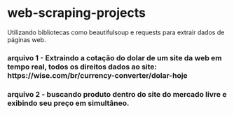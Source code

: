 # web-scraping-projects
Utilizando bibliotecas como beautifulsoup e requests para extrair dados de páginas web.

<h3> arquivo 1 - Extraindo a cotação do dolar de  um site da web em tempo real, todos os direitos dados ao site: https://wise.com/br/currency-converter/dolar-hoje </h3> 

<h3> arquivo 2 - buscando produto dentro do site do mercado livre e exibindo seu preço em simultâneo. </h3>
